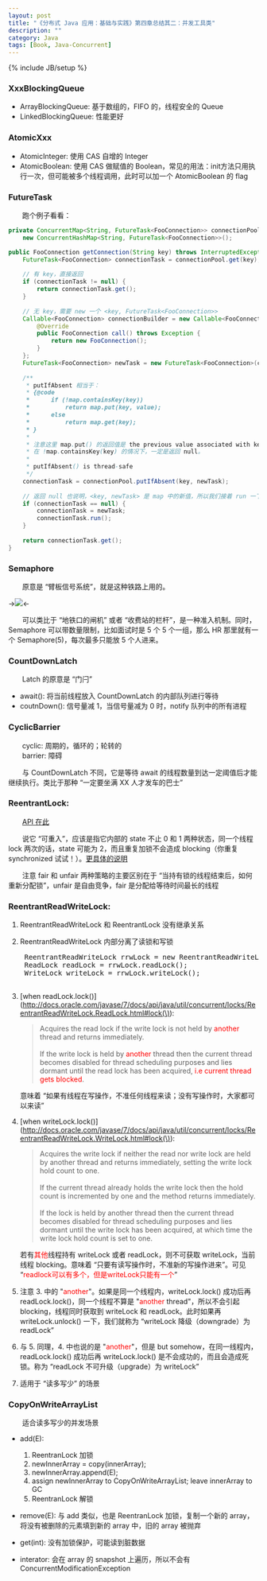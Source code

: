 ```yaml
---
layout: post
title: "《分布式 Java 应用：基础与实践》第四章总结其二：并发工具类"
description: ""
category: Java
tags: [Book, Java-Concurrent]
---
```

{% include JB/setup %}

[Semaphore]: https://farm6.staticflickr.com/5642/23838060971_d285378e3f_o_d.png

### XxxBlockingQueue

* ArrayBlockingQueue: 基于数组的，FIFO 的，线程安全的 Queue
* LinkedBlockingQueue: 性能更好

### AtomicXxx

* AtomicInteger: 使用 CAS 自增的 Integer
* AtomicBoolean: 使用 CAS 做赋值的 Boolean，常见的用法：init方法只用执行一次，但可能被多个线程调用，此时可以加一个 AtomicBoolean 的 flag

### FutureTask

　　跑个例子看看：

```java
private ConcurrentMap<String, FutureTask<FooConnection>> connectionPool = 
	new ConcurrentHashMap<String, FutureTask<FooConnection>>();

public FooConnection getConnection(String key) throws InterruptedException, ExecutionException {
	FutureTask<FooConnection> connectionTask = connectionPool.get(key);
   
	// 有 key，直接返回
	if (connectionTask != null) {
		return connectionTask.get();
	}
   
	// 无 key，需要 new 一个 <key, FutureTask<FooConnection>>
	Callable<FooConnection> connectionBuilder = new Callable<FooConnection>() {
		@Override
		public FooConnection call() throws Exception {
			return new FooConnection();
		}
	};
	FutureTask<FooConnection> newTask = new FutureTask<FooConnection>(connectionBuilder);
   
	/**
	 * putIfAbsent 相当于：
	 * {@code
	 *      if (!map.containsKey(key))
	 *          return map.put(key, value);
	 *      else
	 *          return map.get(key);
	 * }
	 *
	 * 注意这里 map.put() 的返回值是 the previous value associated with key, or null if there was no mapping for key。
	 * 在 !map.containsKey(key) 的情况下，一定是返回 null。
	 *
	 * putIfAbsent() is thread-safe
	 */
	connectionTask = connectionPool.putIfAbsent(key, newTask);
   
	// 返回 null 也说明，<key, newTask> 是 map 中的新值，所以我们接着 run 一下
	if (connectionTask == null) {
		connectionTask = newTask;
		connectionTask.run();
	}
   
	return connectionTask.get();
}
```

### Semaphore

　　原意是 “臂板信号系统”，就是这种铁路上用的。  

->![][Semaphore]<-

　　可以类比于 “地铁口的闸机” 或者 “收费站的栏杆”，是一种准入机制。同时，Semaphore 可以带数量限制，比如面试时是 5 个 5 个一组，那么 HR 那里就有一个 Semaphore(5)，每次最多只能放 5 个人进来。

### CountDownLatch

　　Latch 的原意是 “门闩”

* await(): 将当前线程放入 CountDownLatch 的内部队列进行等待
* coutnDown(): 信号量减 1，当信号量减为 0 时，notify 队列中的所有进程

### CyclicBarrier

　　cyclic: 周期的，循环的；轮转的  
　　barrier: 障碍  

　　与 CountDownLatch 不同，它是等待 await 的线程数量到达一定阈值后才能继续执行。类比于那种 “一定要坐满 XX 人才发车的巴士”

### ReentrantLock: 

　　[API 在此](http://docs.oracle.com/javase/7/docs/api/java/util/concurrent/locks/ReentrantLock.html)  

　　说它 “可重入”，应该是指它内部的 state 不止 0 和 1 两种状态，同一个线程 lock 两次的话，state 可能为 2，而且重复加锁不会造成 blocking（你重复 synchronized 试试！）。[更具体的说明](http://stackoverflow.com/questions/1312259/what-is-the-re-entrant-lock-and-concept-in-general)  

　　注意 fair 和 unfair 两种策略的主要区别在于 “当持有锁的线程结束后，如何重新分配锁”，unfair 是自由竞争，fair 是分配给等待时间最长的线程

### ReentrantReadWriteLock:

1. ReentrantReadWriteLock 和 ReentrantLock 没有继承关系
2. ReentrantReadWriteLock 内部分离了读锁和写锁

	<pre class="prettyprint linenums">
	ReentrantReadWriteLock rrwLock = new ReentrantReadWriteLock();
	ReadLock readLock = rrwLock.readLock();
	WriteLock writeLock = rrwLock.writeLock();
	</pre>

3. [when readLock.lock()](http://docs.oracle.com/javase/7/docs/api/java/util/concurrent/locks/ReentrantReadWriteLock.ReadLock.html#lock(\)): 

	> Acquires the read lock if the write lock is not held by <font color="red">another</font> thread and returns immediately.   
	> <br/>
	> If the write lock is held by <font color="red">another</font> thread then the current thread becomes disabled for thread scheduling purposes and lies dormant until the read lock has been acquired, <font color="red">i.e current thread gets blocked</font>. 

	意味着 “如果有线程在写操作，不准任何线程来读；没有写操作时，大家都可以来读”

4. [when writeLock.lock()](http://docs.oracle.com/javase/7/docs/api/java/util/concurrent/locks/ReentrantReadWriteLock.WriteLock.html#lock(\)): 

	> Acquires the write lock if neither the read nor write lock are held by another thread and returns immediately, setting the write lock hold count to one.  
	> <br/>
	> If the current thread already holds the write lock then the hold count is incremented by one and the method returns immediately.  
	> <br/>
	> If the lock is held by another thread then the current thread becomes disabled for thread scheduling purposes and lies dormant until the write lock has been acquired, at which time the write lock hold count is set to one.

	若有<font color="red">其他</font>线程持有 writeLock 或者 readLock，则不可获取 writeLock，当前线程 blocking。意味着 “只要有读写操作时，不准新的写操作进来”。可见 “<font color="red">readlock可以有多个，但是writeLock只能有一个</font>”

5. 注意 3. 中的 "<font color="red">another</font>"。如果是同一个线程内，writeLock.lock() 成功后再 readLock.lock()，同一个线程不算是 "<font color="red">another</font> thread"，所以不会引起 blocking，线程同时获取到 writeLock 和 readLock。此时如果再 writeLock.unlock() 一下，我们就称为 “writeLock 降级（downgrade）为 readLock”
6. 与 5. 同理，4. 中也说的是 "<font color="red">another</font>"，但是 but somehow，在同一线程内，readLock.lock() 成功后再 writeLock.lock() 是不会成功的，而且会造成死锁。称为 “readLock 不可升级（upgrade）为 writeLock”
7. 适用于 “读多写少” 的场景

### CopyOnWriteArrayList

　　适合读多写少的并发场景

* add(E): 
	1. ReentranLock 加锁
	2. newInnerArray = copy(innerArray); 
	3. newInnerArray.append(E);
	4. assign newInnerArray to CopyOnWriteArrayList; leave innerArray to GC
	5. ReentranLock 解锁

* remove(E): 与 add 类似，也是 ReentranLock 加锁，复制一个新的 array，将没有被删除的元素填到新的 array 中，旧的 array 被抛弃
* get(int): 没有加锁保护，可能读到脏数据
* interator: 会在 array 的 snapshot 上遍历，所以不会有 ConcurrentModificationException